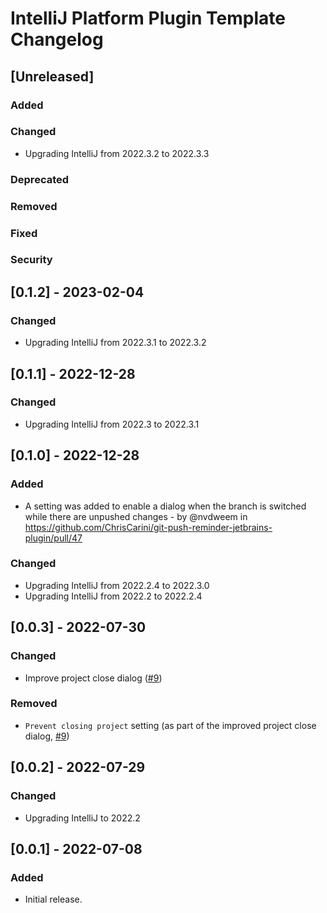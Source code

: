 <!-- Keep a Changelog guide -> https://keepachangelog.com -->

# IntelliJ Platform Plugin Template Changelog

## [Unreleased]
### Added

### Changed
- Upgrading IntelliJ from 2022.3.2 to 2022.3.3

### Deprecated

### Removed

### Fixed

### Security

## [0.1.2] - 2023-02-04
### Changed
- Upgrading IntelliJ from 2022.3.1 to 2022.3.2

## [0.1.1] - 2022-12-28
### Changed
- Upgrading IntelliJ from 2022.3 to 2022.3.1

## [0.1.0] - 2022-12-28
### Added
- A setting was added to enable a dialog when the branch is switched while there are unpushed changes - by @nvdweem in https://github.com/ChrisCarini/git-push-reminder-jetbrains-plugin/pull/47

### Changed
- Upgrading IntelliJ from 2022.2.4 to 2022.3.0
- Upgrading IntelliJ from 2022.2 to 2022.2.4

## [0.0.3] - 2022-07-30
### Changed
- Improve project close dialog ([#9](https://github.com/ChrisCarini/git-push-reminder-jetbrains-plugin/pull/9))

### Removed
- `Prevent closing project` setting (as part of the improved project close dialog, [#9](https://github.com/ChrisCarini/git-push-reminder-jetbrains-plugin/pull/9))

## [0.0.2] - 2022-07-29
### Changed
- Upgrading IntelliJ to 2022.2

## [0.0.1] - 2022-07-08
### Added
- Initial release.